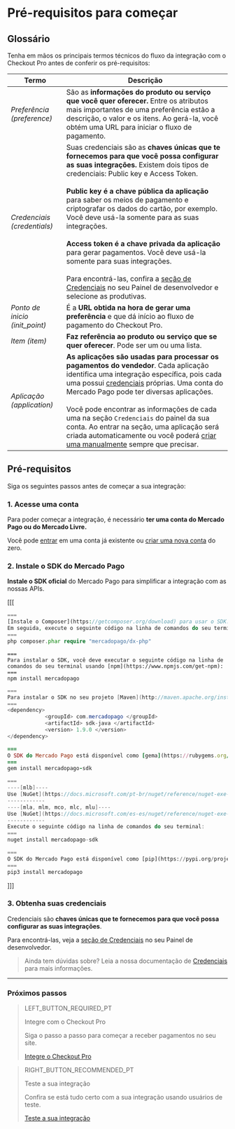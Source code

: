 # Pré-requisitos para começar

## Glossário

Tenha em mãos os principais termos técnicos do fluxo da integração com o Checkout Pro antes de conferir os pré-requisitos:

| Termo | Descrição |
| --- | --- |
| _Preferência (preference)_ | São as **informações do produto ou serviço que você quer oferecer.** Entre os atributos mais importantes de uma preferência estão a descrição, o valor e os itens. Ao gerá-la, você obtém uma URL para iniciar o fluxo de pagamento. |
| _Credenciais (credentials)_ | Suas credenciais são as **chaves únicas que te fornecemos para que você possa configurar as suas integrações.** Existem dois tipos de credenciais: Public key e Access Token. <br/><br/>**Public key é a chave pública da aplicação** para saber os meios de pagamento e criptografar os dados do cartão, por exemplo. Você deve usá-la somente para as suas integrações.<br/><br/>**Access token é a chave privada da aplicação** para gerar pagamentos. Você deve usá-la somente para suas integrações.<br/><br/>Para encontrá-las, confira a [seção de Credenciais]([FAKER][CREDENTIALS][URL]) no seu Painel de desenvolvedor e selecione as produtivas. |
| _Ponto de inicio (init_point)_ | É a **URL obtida na hora de gerar uma preferência** e que dá início ao fluxo de pagamento do Checkout Pro. |
| _Item (item)_ | **Faz referência ao produto ou serviço que se quer oferecer**. Pode ser um ou uma lista. |
| _Aplicação (application)_ | **As aplicações são usadas para processar os pagamentos do vendedor**. Cada aplicação identifica uma integração específica, pois cada uma possui [credenciais]([FAKER][CREDENTIALS][URL]) próprias. Uma conta do Mercado Pago pode ter diversas aplicações.<br/><br/>Você pode encontrar as informações de cada uma na seção `Credenciais` do painel da sua conta. Ao entrar na seção, uma aplicação será criada automaticamente ou você poderá [criar uma manualmente](https://applications.mercadopago.com) sempre que precisar. |

## Pré-requisitos

Siga os seguintes passos antes de começar a sua integração:

### 1. Acesse uma conta
Para poder começar a integração, é necessário **ter uma conta do Mercado Pago ou do Mercado Livre.**

Você pode [entrar](https://www.mercadolibre.com/jms/[FAKER][GLOBALIZE][SITE_ID]/lgz/login?platform_id=mp&go=https://www.mercadopago[FAKER][URL][DOMAIN]/developers/pt/guides/online-payments/checkout-pro/previous-requirements) em uma conta já existente ou [criar uma nova conta](https://www.mercadopago[FAKER][URL][DOMAIN]) do zero.

### 2. Instale o SDK do Mercado Pago
**Instale o SDK oficial** do Mercado Pago para simplificar a integração com as nossas APIs.

[[[
```php
===
[Instale o Composer](https://getcomposer.org/download) para usar o SDK.
Em seguida, execute o seguinte código na linha de comandos do seu terminal:
===
php composer.phar require "mercadopago/dx-php"
```
```node
===
Para instalar o SDK, você deve executar o seguinte código na linha de comandos do seu terminal usando [npm](https://www.npmjs.com/get-npm):
===
npm install mercadopago
```
```java
===
Para instalar o SDK no seu projeto [Maven](http://maven.apache.org/install.html), adicione a seguinte dependência ao seu arquivo <code>pom.xml</code> e execute o código <code>maven install</code> na linha de comandos do seu terminal:
===
<dependency>
            <groupId> com.mercadopago </groupId>
            <artifactId> sdk-java </artifactId>
            <version> 1.9.0 </version>
</dependency>
```
```ruby
===
O SDK do Mercado Pago está disponível como [gema](https://rubygems.org/gems/mercadopago-sdk). Para instalá-la, você deve executar o seguinte código na linha de comandos do seu terminal:
===
gem install mercadopago-sdk
```
```csharp
===
----[mlb]----
Use [NuGet](https://docs.microsoft.com/pt-br/nuget/reference/nuget-exe-cli-reference) para instalar o SDK .NET de Mercado Pago.
------------
----[mla, mlm, mco, mlc, mlu]----
Use [NuGet](https://docs.microsoft.com/es-es/nuget/reference/nuget-exe-cli-reference) para instalar el SDK .NET de Mercado Pago.
------------
Execute o seguinte código na linha de comandos do seu terminal:
===
nuget install mercadopago-sdk
```
```python
===
O SDK do Mercado Pago está disponível como [pip](https://pypi.org/project/mercadopago/). Para instalá-la, você deve executar o seguinte código na linha de comandos do seu terminal:
===
pip3 install mercadopago
```
]]]

### 3. Obtenha suas credenciais

Credenciais são **chaves únicas que te fornecemos para que você possa configurar as suas integrações**.

Para encontrá-las, veja a [seção de Credenciais]([FAKER][CREDENTIALS][URL]) no seu Painel de desenvolvedor.

> Ainda tem dúvidas sobre? Leia a nossa documentação de [Credenciais](https://www.mercadopago[FAKER][URL][DOMAIN]/developers/pt/guides/resources/credentials) para mais informações. 

---

### Próximos passos

> LEFT_BUTTON_REQUIRED_PT
>
> Integre com o Checkout Pro
>
> Siga o passo a passo para começar a receber pagamentos no seu site.
>
> [Integre o Checkout Pro](https://www.mercadopago[FAKER][URL][DOMAIN]/developers/pt/guides/online-payments/checkout-pro/integration)

> RIGHT_BUTTON_RECOMMENDED_PT
>
> Teste a sua integração
>
> Confira se está tudo certo com a sua integração usando usuários de teste.
>
> [Teste a sua integração](https://www.mercadopago[FAKER][URL][DOMAIN]/developers/pt/guides/online-payments/checkout-pro/test-integration)
